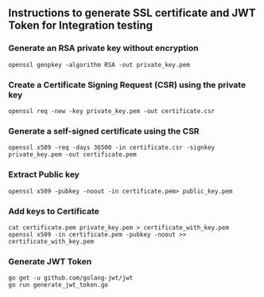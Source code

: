 ## Instructions to generate SSL certificate and JWT Token for Integration testing

### Generate an RSA private key without encryption
```
openssl genpkey -algorithm RSA -out private_key.pem
```

### Create a Certificate Signing Request (CSR) using the private key
```
openssl req -new -key private_key.pem -out certificate.csr
```

### Generate a self-signed certificate using the CSR
```
openssl x509 -req -days 36500 -in certificate.csr -signkey private_key.pem -out certificate.pem
```

### Extract Public key
```
openssl x509 -pubkey -noout -in certificate.pem> public_key.pem
```

### Add keys to Certificate
```
cat certificate.pem private_key.pem > certificate_with_key.pem
openssl x509 -in certificate.pem -pubkey -noout >> certificate_with_key.pem
```

### Generate JWT Token
```
go get -u github.com/golang-jwt/jwt
go run generate_jwt_token.go
```
